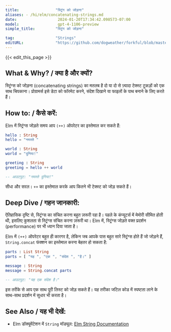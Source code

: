 ```yaml
---
title:                "स्ट्रिंग को जोड़ना"
aliases: - /hi/elm/concatenating-strings.md
date:                  2024-01-20T17:34:42.098573-07:00
model:                 gpt-4-1106-preview
simple_title:         "स्ट्रिंग को जोड़ना"

tag:                  "Strings"
editURL:              "https://github.com/dogweather/forkful/blob/master/content/hi/elm/concatenating-strings.md"
---
```


{{< edit_this_page >}}

## What & Why? / क्या है और क्यों?

स्ट्रिंग्स को जोड़ना (concatenating strings) का मतलब है दो या दो से ज़्यादा टेक्स्ट टुकड़ों को एक साथ चिपकाना। प्रोग्रामर्स इसे डेटा को फॉरमेट करने, संदेश दिखाने या फाइलों के पाथ बनाने के लिए करते हैं।

## How to: / कैसे करें:

Elm में स्ट्रिंग्स जोड़ते समय आप `(++)` ऑपरेटर का इस्तेमाल कर सकते हैं:

```Elm
hello : String
hello = "नमस्ते "

world : String
world = "दुनिया!"

greeting : String
greeting = hello ++ world

-- आउटपुट: "नमस्ते दुनिया!"
```

सीधा और सरल। `++` का इस्तेमाल करके आप कितने भी टेक्स्ट को जोड़ सकते हैं।

## Deep Dive / गहन जानकारी:

ऐतिहासिक दृष्टि से, स्ट्रिंग्स का संचित करना बहुत ज़रूरी रहा है। पहले के कंप्यूटर्स में मेमोरी सीमित होती थी, इसलिए कुशलता से स्ट्रिंग्स संचित करना ज़रूरी था। Elm में, स्ट्रिंग्स जोड़ते वक्त प्रदर्शन (performance) पर भी ध्यान दिया जाता है।

Elm में `(++)` ऑपरेटर बहुत ही कारगर है, लेकिन जब आपके पास बहुत सारे स्ट्रिंग्स होते हैं जो जोड़ने हैं, `String.concat` फंक्शन का इस्तेमाल करना बेहतर हो सकता है:

```Elm
parts : List String
parts = [ "यह ", "एक ", "संदेश ", "है।" ]

message : String
message = String.concat parts

-- आउटपुट: "यह एक संदेश है।"
```

इस तरीके से आप एक साथ पूरी लिस्ट को जोड़ सकते हैं। यह तरीका जटिल कोड में स्पष्टता लाने के साथ-साथ प्रदर्शन में सुधार भी करता है।

## See Also / यह भी देखें:

- Elm डॉक्यूमेंटेशन में `String` मॉड्यूल: [Elm String Documentation](https://package.elm-lang.org/packages/elm/core/latest/String)
